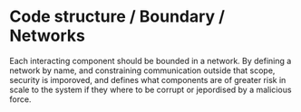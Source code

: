 # Code structure / Boundary / Networks

Each interacting component should be bounded in a network. By defining a network by name, and constraining communication outside that scope, security is imporoved, and defines what components are of greater risk in scale to the system if they where to be corrupt or jepordised by a malicious force.
